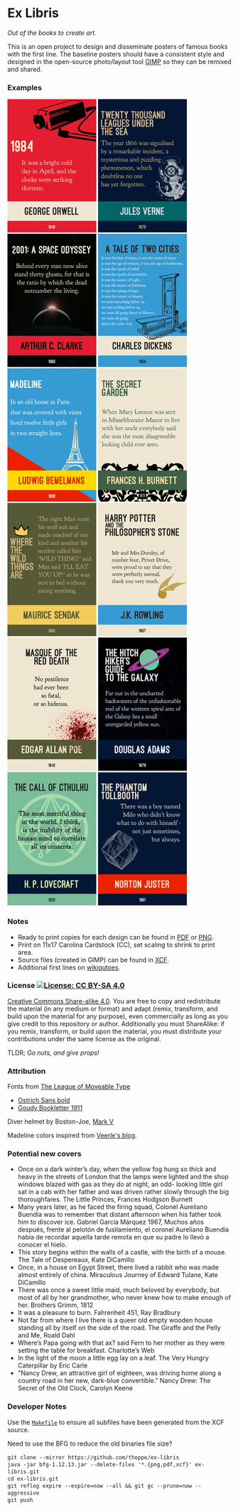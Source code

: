 # Ex Libris
_Out of the books to create art._
  
This is an open project to design and disseminate posters of famous books with the first line.
The baseline posters should have a consistent style and designed in the open-source photo/layout tool [GIMP](https://www.gimp.org/) so they can be remixed and shared.

### Examples
  
![](thumbnails/1984.png)
![](thumbnails/TwentyThousandLeagues.png)
![](thumbnails/2001ASpaceOdyssey.png)
![](thumbnails/ATaleOfTwoCities.png)
![](thumbnails/Madeline.png)
![](thumbnails/TheSecretGarden.png)
![](thumbnails/WhereTheWildThingsAre.png)
![](thumbnails/HarryPotter.png)  
![](thumbnails/MasqueOfTheRedDeath.png)
![](thumbnails/TheHitchHikersGuide.png)
![](thumbnails/TheCallOfCthulhu.png)
![](thumbnails/PhantomTollbooth.png)

### Notes
  
+ Ready to print copies for each design can be found in [PDF](/pdf) or [PNG](/png).
+ Print on 11x17 Carolina Cardstock (CC), set scaling to shrink to print area.
+ Source files (created in GIMP) can be found in [XCF](/source).
+ Additional first lines on [wikiqutoes](https://en.wikiquote.org/wiki/Opening_lines).
  
### License [![License: CC BY-SA 4.0](https://img.shields.io/badge/License-CC%20BY--SA%204.0-lightgrey.svg)](http://creativecommons.org/licenses/by-sa/4.0/)
  
[Creative Commons Share-alike 4.0](LICENSE). You are free to copy and redistribute the material (in any medium or format) and adapt (remix, transform, and build upon the material for any purpose), even commercially as long as you give credit to this repository or author. Additionally you must ShareAlike: if you remix, transform, or build upon the material, you must distribute your contributions under the same license as the original.

TLDR; _Go nuts, and give props!_

### Attribution

Fonts from [The League of Moveable Type](https://www.theleagueofmoveabletype.com/)
  + [Ostrich Sans bold](https://www.theleagueofmoveabletype.com/ostrich-sans)
  + [Goudy Bookletter 1911](https://www.theleagueofmoveabletype.com/goudy-bookletter-1911)
  
Diver helmet by Boston-Joe, [Mark V](http://boston-joe.deviantart.com/art/mark-v-120296499)

Madeline colors inspired from [Veerle's blog](http://veerle.duoh.com/inspiration/detail/candarel).

### Potential new covers

  + Once on a dark winter’s day, when the yellow fog hung so thick and heavy in the streets of London that the lamps were lighted and the shop windows blazed with gas as they do at night, an odd- looking little girl sat in a cab with her father and was driven rather slowly through the big thoroughfares. The Little Princes, Frances Hodgson Burnett
  + Many years later, as he faced the firing squad, Colonel Aureliano Buendía was to remember that distant afternoon when his father took him to discover ice. Gabriel García Márquez 1967, Muchos años después, frente al pelotón de fusilamiento, el coronel Aureliano Buendía había de recordar aquella tarde remota en que su padre lo llevó a conocer el hielo.
  + This story begins within the walls of a castle, with the birth of a mouse. The Tale of Despereaux, Kate DiCamillo
  + Once, in a house on Egypt Street, there lived a rabbit who was made almost entirely of china. Miraculous Journey of Edward Tulane, Kate DiCamillo
  + There was once a sweet little maid, much beloved by everybody, but most of all by her grandmother, who never knew how to make enough of her. Brothers Grimm, 1812
  + It was a pleasure to burn. Fahrenheit 451, Ray Bradbury
  + Not far from where I live there is a queer old empty wooden house standing all by itself on the side of the road. The Giraffe and the Pelly and Me, Roald Dahl
  + Where’s Papa going with that ax? said Fern to her mother as they were setting the table for breakfast. Charlotte’s Web
  + In the light of the moon a little egg lay on a leaf. The Very Hungry Caterpillar by Eric Carle
  + "Nancy Drew, an attractive girl of eighteen, was driving home along a country road in her new, dark-blue convertible." Nancy Drew: The Secret of the Old Clock, Carolyn Keene 


### Developer Notes

Use the [`Makefile`](Makefile) to ensure all subfiles have been generated from the XCF source.

Need to use the BFG to reduce the old binaries file size?

    git clone --mirror https://github.com/thoppe/ex-libris
    java -jar bfg-1.12.13.jar --delete-files '*.{png,pdf,xcf}' ex-libris.git
    cd ex-libris.git
    git reflog expire --expire=now --all && git gc --prune=now --aggressive
    git push


